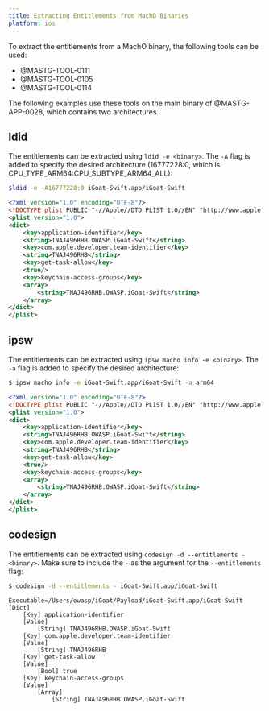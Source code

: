 ```yaml
---
title: Extracting Entitlements from MachO Binaries
platform: ios
---
```


To extract the entitlements from a MachO binary, the following tools can be used:

- @MASTG-TOOL-0111
- @MASTG-TOOL-0105
- @MASTG-TOOL-0114

The following examples use these tools on the main binary of @MASTG-APP-0028, which contains two architectures.

## ldid

The entitlements can be extracted using `ldid -e <binary>`. The `-A` flag is added to specify the desired architecture (16777228:0, which is CPU_TYPE_ARM64:CPU_SUBTYPE_ARM64_ALL):

```bash
$ldid -e -A16777228:0 iGoat-Swift.app/iGoat-Swift
```

```xml
<?xml version="1.0" encoding="UTF-8"?>
<!DOCTYPE plist PUBLIC "-//Apple//DTD PLIST 1.0//EN" "http://www.apple.com/DTDs/PropertyList-1.0.dtd">
<plist version="1.0">
<dict>
    <key>application-identifier</key>
    <string>TNAJ496RHB.OWASP.iGoat-Swift</string>
    <key>com.apple.developer.team-identifier</key>
    <string>TNAJ496RHB</string>
    <key>get-task-allow</key>
    <true/>
    <key>keychain-access-groups</key>
    <array>
        <string>TNAJ496RHB.OWASP.iGoat-Swift</string>
    </array>
</dict>
</plist>
```

## ipsw

The entitlements can be extracted using `ipsw macho info -e <binary>`. The `-a` flag is added to specify the desired architecture:

```bash
$ ipsw macho info -e iGoat-Swift.app/iGoat-Swift -a arm64
```

```xml
<?xml version="1.0" encoding="UTF-8"?>
<!DOCTYPE plist PUBLIC "-//Apple//DTD PLIST 1.0//EN" "http://www.apple.com/DTDs/PropertyList-1.0.dtd">
<plist version="1.0">
<dict>
    <key>application-identifier</key>
    <string>TNAJ496RHB.OWASP.iGoat-Swift</string>
    <key>com.apple.developer.team-identifier</key>
    <string>TNAJ496RHB</string>
    <key>get-task-allow</key>
    <true/>
    <key>keychain-access-groups</key>
    <array>
        <string>TNAJ496RHB.OWASP.iGoat-Swift</string>
    </array>
</dict>
</plist>
```

## codesign

The entitlements can be extracted using `codesign -d --entitlements - <binary>`. Make sure to include the `-` as the argument for the `--entitlements` flag:

```bash
$ codesign -d --entitlements - iGoat-Swift.app/iGoat-Swift
```

```code
Executable=/Users/owasp/iGoat/Payload/iGoat-Swift.app/iGoat-Swift
[Dict]
    [Key] application-identifier
    [Value]
        [String] TNAJ496RHB.OWASP.iGoat-Swift
    [Key] com.apple.developer.team-identifier
    [Value]
        [String] TNAJ496RHB
    [Key] get-task-allow
    [Value]
        [Bool] true
    [Key] keychain-access-groups
    [Value]
        [Array]
            [String] TNAJ496RHB.OWASP.iGoat-Swift

```
